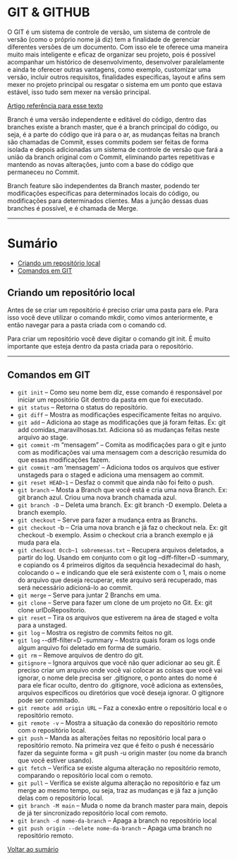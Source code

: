 # GIT & GITHUB

O GIT é um sistema de controle de versão, um sistema de controle de versão (como o próprio nome já diz) tem a finalidade de gerenciar diferentes versões de um documento. Com isso ele te oferece uma maneira muito mais inteligente e eficaz de organizar seu projeto, pois é possível acompanhar um histórico de desenvolvimento, desenvolver paralelamente e ainda te oferecer outras vantagens, como exemplo, customizar uma versão, incluir outros requisitos, finalidades especificas, layout e afins sem mexer no projeto principal ou resgatar o sistema em um ponto que estava estável, isso tudo sem mexer na versão principal.

[Artigo referência para esse texto](https://www.devmedia.com.br/sistemas-de-controle-de-versao/24574)

Branch é uma versão independente e editável do código, dentro das branches existe a branch master, que é a branch principal do código, ou seja, é a parte do código que irá para o ar, as mudanças feitas na branch são chamadas de Commit, esses commits podem ser feitas de forma isolada e depois adicionadas um sistema de controle de versão que fará a união da branch original com o Commit, eliminando partes repetitivas e mantendo as novas alterações, junto com a base do código que permaneceu no Commit.

Branch feature são independentes da Branch master, podendo ter modificações especificas para determinados locais do código, ou modificações para determinados clientes. Mas a junção dessas duas branches é possível, e é chamada de Merge.

---

# Sumário

- [Criando um repositório local](#Criando-um-repositório-local)
- [Comandos em GIT](#Comandos-em-GIT)

## Criando um repositório local

Antes de se criar um repositório é preciso criar uma pasta para ele. Para isso você deve utilizar o comando mkdir, como vimos anteriormente, e então navegar para a pasta criada com o comando cd.

Para criar um repositório você deve digitar o comando git init. É muito importante que esteja dentro da pasta criada para o repositório.

---

## Comandos em GIT

- `git init` – Como seu nome bem diz, esse comando é responsável por iniciar um repositório Git dentro da pasta em que foi executado.
- `git status` – Retorna o status do repositório.
- `git diff` – Mostra as modificações especificamente feitas no arquivo.
- `git add` – Adiciona ao stage as modificações que já foram feitas. Ex: git add comidas_maravilhosas.txt. Adiciona só as mudanças feitas neste arquivo ao stage.
- `git commit` -m “mensagem” – Comita as modificações para o git e junto com as modificações vai uma mensagem com a descrição resumida do que essas modificações fazem.
- `git commit` -am ‘mensagem’ – Adiciona todos os arquivos que estiver unstageds para o staged e adiciona uma mensagem ao commit.
- `git reset HEAD~1` – Desfaz o commit que ainda não foi feito o push.
- `git branch` – Mosta a Branch que você está e cria uma nova Branch. Ex: git branch azul. Criou uma nova branch chamada azul.
- `git branch -D` – Deleta uma branch. Ex: git branch -D exemplo. Deleta a branch exemplo.
- `git checkout` – Serve para fazer a mudança entra as Branchs.
- `git checkout` -b – Cria uma nova branch e já faz o checkout nela. Ex: git checkout -b exemplo. Assim o checkout cria a branch exemplo e já muda para ela.
- `git checkout 0ccb~1 sobremesas.txt` – Recupera arquivos deletados, a partir do log. Usando em conjunto com o git log –diff-filter=D -summary, e copiando os 4 primeiros dígitos da sequência hexadecimal do hash, colocando o ~ e indicando que ele será existente com o 1, mais o nome do arquivo que deseja recuperar, este arquivo será recuperado, mas será necessário adicioná-lo ao commit.
- `git merge` – Serve para juntar 2 Branchs em uma.
- `git clone` – Serve para fazer um clone de um projeto no Git. Ex: git clone urlDoRepositorio.
- `git reset` – Tira os arquivos que estiverem na área de staged e volta para a unstaged.
- `git log` – Mostra os registro de commits feitos no git.
- `git log` --diff-filter=D -summary – Mostra quais foram os logs onde algum arquivo foi deletado em forma de sumário.
- `git rm` – Remove arquivos de dentro do git.
- `gitignore` – Ignora arquivos que você não quer adicionar ao seu git. É preciso criar um arquivo onde você vai colocar as coisas que você vai ignorar, o nome dele precisa ser .gitignore, o ponto antes do nome é para ele ficar oculto, dentro do .gitignore, você adiciona as extensões, arquivos específicos ou diretórios que você deseja ignorar. O gitignore pode ser commitado.
- `git remote add origin URL` – Faz a conexão entre o repositório local e o repositório remoto.
- `git remote -v` – Mostra a situação da conexão do repositório remoto com o repositório local.
- `git push` – Manda as alterações feitas no repositório local para o repositório remoto. Na primeira vez que é feito o push é necessário fazer da seguinte forma = git push -u origin master (ou nome da branch que você estiver usando).
- `git fetch` – Verifica se existe alguma alteração no repositório remoto, comparando o repositório local com o remoto.
- `git pull` – Verifica se existe alguma alteração no repositório e faz um merge ao mesmo tempo, ou seja, traz as mudanças e já faz a junção delas com o repositório local.
- `git branch -M main` – Muda o nome da branch master para main, depois de já ter sincronizado repositório local com remoto.
- `git branch -d nome-da-branch` – Apaga a branch no repositório local
- `git push origin --delete nome-da-branch` – Apaga uma branch no repositório remoto.

[Voltar ao sumário](#Sumário)
